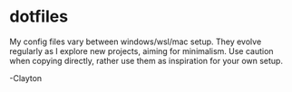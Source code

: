 # dotfiles

My config files vary between windows/wsl/mac setup. They evolve regularly as I explore new projects, aiming for minimalism. Use caution when copying directly, rather use them as inspiration for your own setup.

-Clayton
